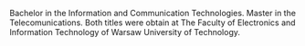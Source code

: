 
Bachelor in the Information and Communication Technologies. Master in the Telecomunications. Both titles were obtain at The Faculty of Electronics and Information Technology of Warsaw University of Technology.
